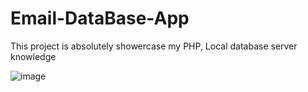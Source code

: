 # Email-DataBase-App
This project is absolutely showercase my PHP, Local database server knowledge

![image](https://github.com/Arafath-MSM/Email-DataBase-App/assets/139915083/ad48ccee-a7ea-4dc9-add7-431cf9131a5c)

